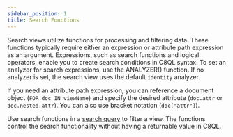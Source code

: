```yaml
---
sidebar_position: 1
title: Search Functions
---
```


Search views utilize functions for processing and filtering data. These functions typically require either an expression or attribute path expression as an argument. Expressions, such as search functions and logical operators, enable you to create search conditions in C8QL syntax. To set an analyzer for search expressions, use the ANALYZER() function. If no analyzer is set, the search view uses the default `identity` analyzer.

If you need an attribute path expression, you can reference a document object (`FOR doc IN viewName`) and specify the desired attribute (`doc.attr` or `doc.nested.attr`). You can also use bracket notation (`doc["attr"]`).

Use search functions in a [search query](../../queries/index.md) to filter a view. The functions control the search functionality without having a returnable value in C8QL.
